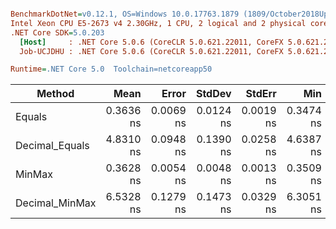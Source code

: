 ``` ini

BenchmarkDotNet=v0.12.1, OS=Windows 10.0.17763.1879 (1809/October2018Update/Redstone5)
Intel Xeon CPU E5-2673 v4 2.30GHz, 1 CPU, 2 logical and 2 physical cores
.NET Core SDK=5.0.203
  [Host]     : .NET Core 5.0.6 (CoreCLR 5.0.621.22011, CoreFX 5.0.621.22011), X64 RyuJIT
  Job-UCJDHU : .NET Core 5.0.6 (CoreCLR 5.0.621.22011, CoreFX 5.0.621.22011), X64 RyuJIT

Runtime=.NET Core 5.0  Toolchain=netcoreapp50  

```
|         Method |      Mean |     Error |    StdDev |    StdErr |       Min |       Max |    Median | Ratio | MannWhitney(5%) | RatioSD |
|--------------- |----------:|----------:|----------:|----------:|----------:|----------:|----------:|------:|---------------- |--------:|
|         Equals | 0.3636 ns | 0.0069 ns | 0.0124 ns | 0.0019 ns | 0.3474 ns | 0.3926 ns | 0.3602 ns |  1.00 |            Base |    0.00 |
| Decimal_Equals | 4.8310 ns | 0.0948 ns | 0.1390 ns | 0.0258 ns | 4.6387 ns | 5.2043 ns | 4.8092 ns | 13.19 |          Slower |    0.70 |
|         MinMax | 0.3628 ns | 0.0054 ns | 0.0048 ns | 0.0013 ns | 0.3509 ns | 0.3703 ns | 0.3642 ns |  0.97 |            Same |    0.04 |
| Decimal_MinMax | 6.5328 ns | 0.1279 ns | 0.1473 ns | 0.0329 ns | 6.3051 ns | 6.8587 ns | 6.5351 ns | 17.58 |          Slower |    0.78 |
